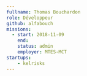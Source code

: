```yaml
---
fullname: Thomas Bouchardon
role: Développeur
github: alfabouch
missions:
  - start: 2018-11-09
    end:
    status: admin
    employer: MTES-MCT
startups:
    - kelrisks
---
```

